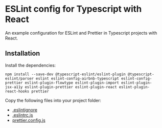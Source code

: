 # ESLint config for Typescript with React

An example configuration for ESLint and Prettier in Typescript projects with React.

## Installation

Install the dependencies:

```
npm install --save-dev @typescript-eslint/eslint-plugin @typescript-eslint/parser eslint eslint-config-airbnb-typescript eslint-config-prettier eslint-plugin-flowtype eslint-plugin-import eslint-plugin-jsx-a11y eslint-plugin-prettier eslint-plugin-react eslint-plugin-react-hooks prettier
```

Copy the following files into your project folder:

- [.eslintignore](.eslintignore)
- [.eslintrc.js](.eslintrc.js)
- [prettier.config.js](prettier.config.js)
